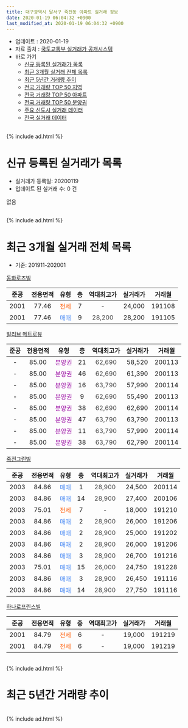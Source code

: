 ```yaml
---
title: 대구광역시 달서구 죽전동 아파트 실거래 정보
date: 2020-01-19 06:04:32 +0900
last_modified_at: 2020-01-19 06:04:32 +0900
---
```


* 업데이트 : 2020-01-19
* 자료 출처 : [국토교통부 실거래가 공개시스템](http://rt.molit.go.kr)
* 바로 가기
    * [신규 등록된 실거래가 목록](#신규-등록된-실거래가-목록)
    * [최근 3개월 실거래 전체 목록](#최근-3개월-실거래-전체-목록)
    * [최근 5년간 거래량 추이](#최근-5년간-거래량-추이)
    * [전국 거래량 TOP 50 지역](https://apt-info.github.io/apt-trade-info/최근-3개월-전국에서-가장-거래가-많이-발생한-지역)
    * [전국 거래량 TOP 50 아파트](https://apt-info.github.io/apt-trade-info/최근-3개월-전국에서-가장-거래가-많이-발생한-아파트)
    * [전국 거래량 TOP 50 분양권](https://apt-info.github.io/apt-trade-info/최근-3개월-전국에서-가장-거래가-많이-발생한-분양권)
    * [주요 신도시 실거래 데이터](https://apt-info.github.io/apt-trade-info/주요-신도시)
    * [전국 실거래 데이터](https://apt-info.github.io/apt-trade-info/전국)
<br>
{% include ad.html %}
<br>

# 신규 등록된 실거래가 목록
* 실거래가 등록일: 20200119
* 업데이트 된 실거래 수: 0 건

없음

<br>
{% include ad.html %}
<br>

# 최근 3개월 실거래 전체 목록
* 기준: 201911-202001


[동화로즈빌](https://search.naver.com/search.naver?query=%EB%8C%80%EA%B5%AC%EA%B4%91%EC%97%AD%EC%8B%9C+%EB%8B%AC%EC%84%9C%EA%B5%AC+%EC%A3%BD%EC%A0%84%EB%8F%99+%EB%8F%99%ED%99%94%EB%A1%9C%EC%A6%88%EB%B9%8C)

|준공|전용면적|유형|층|역대최고가|실거래가|거래월|
|:---:|:---:|:---:|:---:|:---:|:---:|:---:|
|2001|77.46|<span style="color:#ff5a00">전세</span>|7|<span style="color:#444444">-</span>|24,000|191108|
|2001|77.46|<span style="color:#4285f3">매매</span>|9|<span style="color:#444444">28,200</span>|28,200|191105|

[빌리브 메트로뷰](https://search.naver.com/search.naver?query=%EB%8C%80%EA%B5%AC%EA%B4%91%EC%97%AD%EC%8B%9C+%EB%8B%AC%EC%84%9C%EA%B5%AC+%EC%A3%BD%EC%A0%84%EB%8F%99+%EB%B9%8C%EB%A6%AC%EB%B8%8C+%EB%A9%94%ED%8A%B8%EB%A1%9C%EB%B7%B0)

|준공|전용면적|유형|층|역대최고가|실거래가|거래월|
|:---:|:---:|:---:|:---:|:---:|:---:|:---:|
|-|85.00|<span style="color:#9C11A5">분양권</span>|21|<span style="color:#444444">62,690</span>|58,520|200113|
|-|85.00|<span style="color:#9C11A5">분양권</span>|46|<span style="color:#444444">62,690</span>|61,390|200113|
|-|85.00|<span style="color:#9C11A5">분양권</span>|16|<span style="color:#444444">63,790</span>|57,990|200114|
|-|85.00|<span style="color:#9C11A5">분양권</span>|9|<span style="color:#444444">62,690</span>|55,490|200113|
|-|85.00|<span style="color:#9C11A5">분양권</span>|38|<span style="color:#444444">62,690</span>|62,690|200114|
|-|85.00|<span style="color:#9C11A5">분양권</span>|47|<span style="color:#444444">63,790</span>|63,790|200113|
|-|85.00|<span style="color:#9C11A5">분양권</span>|11|<span style="color:#444444">63,790</span>|57,990|200114|
|-|85.00|<span style="color:#9C11A5">분양권</span>|38|<span style="color:#444444">63,790</span>|62,790|200114|

[죽전그린빌](https://search.naver.com/search.naver?query=%EB%8C%80%EA%B5%AC%EA%B4%91%EC%97%AD%EC%8B%9C+%EB%8B%AC%EC%84%9C%EA%B5%AC+%EC%A3%BD%EC%A0%84%EB%8F%99+%EC%A3%BD%EC%A0%84%EA%B7%B8%EB%A6%B0%EB%B9%8C)

|준공|전용면적|유형|층|역대최고가|실거래가|거래월|
|:---:|:---:|:---:|:---:|:---:|:---:|:---:|
|2003|84.86|<span style="color:#4285f3">매매</span>|1|<span style="color:#444444">28,900</span>|24,500|200114|
|2003|84.86|<span style="color:#4285f3">매매</span>|14|<span style="color:#444444">28,900</span>|27,400|200106|
|2003|75.01|<span style="color:#ff5a00">전세</span>|7|<span style="color:#444444">-</span>|18,000|191210|
|2003|84.86|<span style="color:#4285f3">매매</span>|2|<span style="color:#444444">28,900</span>|26,000|191206|
|2003|84.86|<span style="color:#4285f3">매매</span>|2|<span style="color:#444444">28,900</span>|25,000|191202|
|2003|84.86|<span style="color:#4285f3">매매</span>|2|<span style="color:#444444">28,900</span>|26,000|191206|
|2003|84.86|<span style="color:#4285f3">매매</span>|3|<span style="color:#444444">28,900</span>|26,700|191216|
|2003|75.01|<span style="color:#4285f3">매매</span>|15|<span style="color:#444444">26,000</span>|24,750|191228|
|2003|84.86|<span style="color:#4285f3">매매</span>|3|<span style="color:#444444">28,900</span>|26,450|191116|
|2003|84.86|<span style="color:#4285f3">매매</span>|14|<span style="color:#444444">28,900</span>|27,750|191116|

[하나로프린스빌](https://search.naver.com/search.naver?query=%EB%8C%80%EA%B5%AC%EA%B4%91%EC%97%AD%EC%8B%9C+%EB%8B%AC%EC%84%9C%EA%B5%AC+%EC%A3%BD%EC%A0%84%EB%8F%99+%ED%95%98%EB%82%98%EB%A1%9C%ED%94%84%EB%A6%B0%EC%8A%A4%EB%B9%8C)

|준공|전용면적|유형|층|역대최고가|실거래가|거래월|
|:---:|:---:|:---:|:---:|:---:|:---:|:---:|
|2001|84.79|<span style="color:#ff5a00">전세</span>|6|<span style="color:#444444">-</span>|19,000|191219|
|2001|84.79|<span style="color:#ff5a00">전세</span>|6|<span style="color:#444444">-</span>|19,000|191219|


<br>
{% include ad.html %}
<br>

# 최근 5년간 거래량 추이


<div style="width:100%;">
    <canvas id="deal_progress" height="200"></canvas>
</div>

<script>
new Chart(document.getElementById("deal_progress"), {
    type: 'line',
    data: {
        labels: ['201501','201502','201503','201504','201505','201506','201507','201508','201509','201510','201511','201512','201601','201602','201603','201604','201605','201606','201607','201608','201609','201610','201611','201612','201701','201702','201703','201704','201705','201706','201707','201708','201709','201710','201711','201712','201801','201802','201803','201804','201805','201806','201807','201808','201809','201810','201811','201812','201901','201902','201903','201904','201905','201906','201907','201908','201909','201910','201911','201912','202001'],
        datasets: [{
            label: '매매',
            pointRadius: 1,
            data: [2, 12, 10, 3, 3, 5, 5, 3, 2, 3, 3, 0, 1, 1, 0, 1, 2, 4, 5, 8, 7, 6, 2, 4, 0, 2, 5, 2, 5, 7, 4, 5, 4, 3, 2, 3, 3, 3, 12, 5, 2, 4, 5, 2, 4, 3, 2, 2, 2, 4, 2, 4, 0, 1, 5, 2, 4, 5, 3, 5, 10],
            borderColor: "rgba(255, 201, 14, 1)",
            backgroundColor: "rgba(255, 201, 14, 0.5)",
            fill: false,
            lineTension: 0
        },{
            label: '전월세',
            pointRadius: 1,
            data: [1, 3, 2, 2, 1, 1, 1, 1, 0, 1, 2, 3, 2, 3, 2, 2, 2, 1, 1, 1, 3, 2, 1, 1, 0, 1, 1, 0, 0, 0, 0, 0, 0, 0, 2, 2, 1, 1, 1, 2, 0, 1, 2, 2, 0, 3, 2, 1, 1, 0, 1, 1, 3, 2, 0, 2, 1, 2, 1, 3, 0],
            borderColor: "rgba(0, 141, 185, 1)",
            backgroundColor: "rgba(0, 141, 185, 0.5)",
            fill: false,
            lineTension: 0
        }
        ]
    },
    options: {
        responsive: true,
        title: {
            display: false
        },
        tooltips: {
            mode: 'index',
            intersect: false
        },
        hover: {
            mode: 'nearest',
            intersect: true
        },
        scales: {
            xAxes: [{
                display: true,
                scaleLabel: {
                    display: true,
                    labelString: '년/월'
                }
            }],
            yAxes: [{
                display: true,
                ticks: {
                    suggestedMin: 0,
                },
                scaleLabel: {
                    display: true,
                    labelString: '실거래 수'
                }
            }]
        }
    }
});

</script>


<br>
{% include ad.html %}
<br>

